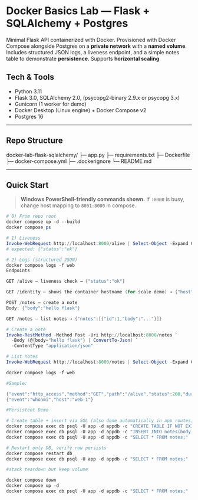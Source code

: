# Docker Basics Lab — Flask + SQLAlchemy + Postgres

Minimal Flask API containerized with Docker. Provisioned with Docker Compose alongside Postgres on a **private network** with a **named volume**. Includes structured JSON logs, a liveness endpoint, and a simple notes table to demonstrate **persistence**. Supports **horizontal scaling**.

## Tech & Tools
- Python 3.11
- Flask 3.0, SQLAlchemy 2.0, (psycopg2-binary 2.9.x or psycopg 3.x)
- Gunicorn (1 worker for demo)
- Docker Desktop (Linux engine) + Docker Compose v2
- Postgres 16

---

## Repo Structure
docker-lab-flask-sqlalchemy/
├─ app.py
├─ requirements.txt
├─ Dockerfile
├─ docker-compose.yml
├─ .dockerignore
└─ README.md

---

## Quick Start

> **Windows PowerShell-friendly commands shown.** If `:8000` is busy, change host mapping to `8001:8000` in compose.

```powershell
# 0) From repo root
docker compose up -d --build
docker compose ps

# 1) Liveness
Invoke-WebRequest http://localhost:8000/alive | Select-Object -Expand Content
# expected: {"status":"ok"}

# 2) Logs (structured JSON)
docker compose logs -f web
Endpoints

GET /alive – liveness check → {"status":"ok"}

GET /identity – shows the container hostname (for scale demo) → {"host":"api-1"...}

POST /notes – create a note
Body: {"body":"hello flask"}

GET /notes – list notes → {"notes":[{"id":1,"body":"..."}]}

# Create a note
Invoke-RestMethod -Method Post -Uri http://localhost:8000/notes `
  -Body (@{body="hello flask"} | ConvertTo-Json) `
  -ContentType "application/json"

# List notes
Invoke-WebRequest http://localhost:8000/notes | Select-Object -Expand Content

docker compose logs -f web

#Sample:

{"event":"http_access","method":"GET","path":"/alive","status":200,"duration_ms":3,"trace_id":null}
{"event":"whoami","host":"web-1"}

#Persistent Demo

# Create table + insert via SQL (also done automatically in app routes)
docker compose exec db psql -U app -d appdb -c "CREATE TABLE IF NOT EXISTS notes(id SERIAL PRIMARY KEY, body TEXT);"
docker compose exec db psql -U app -d appdb -c "INSERT INTO notes(body) VALUES ('persist-demo');"
docker compose exec db psql -U app -d appdb -c "SELECT * FROM notes;"

# Restart only DB, verify row persists
docker compose restart db
docker compose exec db psql -U app -d appdb -c "SELECT * FROM notes;"

#stack teardown but keep volume

docker compose down
docker compose up -d
docker compose exec db psql -U app -d appdb -c "SELECT * FROM notes;"


